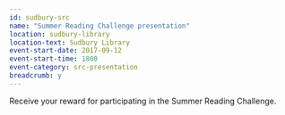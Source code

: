```yaml
---
id: sudbury-src
name: "Summer Reading Challenge presentation"
location: sudbury-library
location-text: Sudbury Library
event-start-date: 2017-09-12
event-start-time: 1800
event-category: src-presentation
breadcrumb: y
---
```


Receive your reward for participating in the Summer Reading Challenge.
